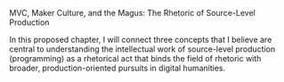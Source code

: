 MVC, Maker Culture, and the Magus: The Rhetoric of Source-Level Production

In this proposed chapter, I will connect three concepts that I believe are central to understanding
the intellectual work of source-level production (programming) as a rhetorical act that binds the
field of rhetoric with broader, production-oriented pursuits in digital humanities.
